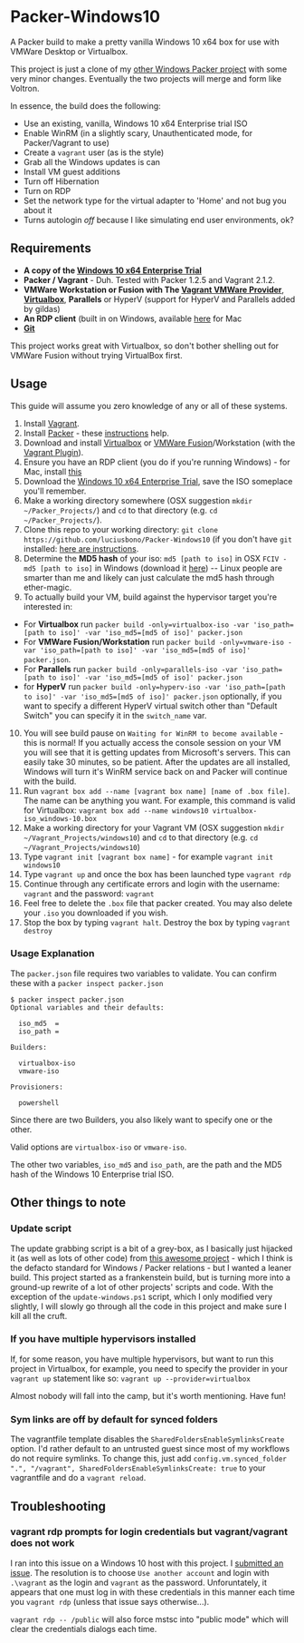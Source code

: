 # Packer-Windows10

A Packer build to make a pretty vanilla Windows 10 x64 box for use with VMWare Desktop or Virtualbox.

This project is just a clone of my [other Windows Packer project](https://github.com/luciusbono/Packer-Windows81) with some very minor changes. Eventually the two projects will merge and form like Voltron.


In essence, the build does the following:

* Use an existing, vanilla, Windows 10 x64 Enterprise trial ISO
* Enable WinRM (in a slightly scary, Unauthenticated mode, for Packer/Vagrant to use)
* Create a `vagrant` user (as is the style)
* Grab all the Windows updates is can
* Install VM guest additions
* Turn off Hibernation
* Turn on RDP
* Set the network type for the virtual adapter to 'Home' and not bug you about it
* Turns autologin *off* because I like simulating end user environments, ok?

## Requirements

* **A copy of the [Windows 10 x64 Enterprise Trial](https://www.microsoft.com/en-us/evalcenter/evaluate-windows-10-enterprise)**
* **Packer / Vagrant** - Duh. Tested with Packer 1.2.5 and Vagrant 2.1.2. 
* **VMWare Workstation or Fusion with The [Vagrant VMWare Provider](http://www.vagrantup.com/vmware)**, **[Virtualbox](https://www.virtualbox.org/)**, **Parallels** or HyperV (support for HyperV and Parallels added by gildas)
* **An RDP client** (built in on Windows, available [here](https://itunes.apple.com/us/app/microsoft-remote-desktop-10/id1295203466?mt=12) for Mac
* **[Git](https://git-scm.com/book/en/v2/Getting-Started-Installing-Git)**

This project works great with Virtualbox, so don't bother shelling out for VMWare Fusion without trying VirtualBox first. 

## Usage

This guide will assume you zero knowledge of any or all of these systems. 

1. Install [Vagrant](https://www.vagrantup.com/).
2. Install [Packer](https://packer.io/) - these [instructions](https://www.packer.io/intro/getting-started/setup.html) help. 
3. Download and install [Virtualbox](https://www.virtualbox.org/) or [VMWare Fusion](http://www.vmware.com/products/fusion)/Workstation (with the [Vagrant Plugin](https://www.vagrantup.com/vmware)).
4. Ensure you have an RDP client (you do if you're running Windows) - for Mac, install [this](https://www.microsoft.com/en-us/download/details.aspx?id=18140)
5. Download the [Windows 10 x64 Enterprise Trial](https://www.microsoft.com/en-us/evalcenter/evaluate-windows-10-enterprise), save the ISO someplace you'll remember.
6. Make a working directory somewhere (OSX suggestion `mkdir ~/Packer_Projects/`) and `cd` to that directory (e.g. `cd ~/Packer_Projects/`).
7. Clone this repo to your working directory: `git clone https://github.com/luciusbono/Packer-Windows10` (if you don't have `git` installed: [here are instructions](https://git-scm.com/book/en/v2/Getting-Started-Installing-Git).
8. Determine the **MD5 hash** of your iso: `md5 [path to iso]` in OSX `FCIV -md5 [path to iso]` in Windows (download it [here](https://support.microsoft.com/en-us/kb/841290#bookmark-4)) -- Linux people are smarter than me and likely can just calculate the md5 hash through ether-magic. 
9. To actually build your VM, build against the hypervisor target you're interested in:
* For **Virtualbox** run `packer build -only=virtualbox-iso -var 'iso_path=[path to iso]' -var 'iso_md5=[md5 of iso]' packer.json` 
* For **VMWare Fusion/Workstation** run `packer build -only=vmware-iso -var 'iso_path=[path to iso]' -var 'iso_md5=[md5 of iso]' packer.json`. 
* For **Parallels** run `packer build -only=parallels-iso -var 'iso_path=[path to iso]' -var 'iso_md5=[md5 of iso]' packer.json`
* for **HyperV** run `packer build -only=hyperv-iso -var 'iso_path=[path to iso]' -var 'iso_md5=[md5 of iso]' packer.json` optionally, if you want to specify a different HyperV virtual switch other than "Default Switch" you can specify it in the `switch_name` var. 
10. You will see build pause on `Waiting for WinRM to become available` - this is normal! If you actually access the console session on your VM you will see that it is getting updates from Microsoft's servers. This can easily take 30 minutes, so be patient. After the updates are all installed, Windows will turn it's WinRM service back on and Packer will continue with the build. 
11. Run `vagrant box add --name [vagrant box name] [name of .box file]`. The name can be anything you want. For example, this command is valid for Virtualbox: `vagrant box add --name windows10 virtualbox-iso_windows-10.box`
12. Make a working directory for your Vagrant VM (OSX suggestion `mkdir ~/Vagrant_Projects/windows10`) and `cd` to that directory (e.g. `cd ~/Vagrant_Projects/windows10`)
13. Type `vagrant init [vagrant box name]` - for example `vagrant init windows10`
14. Type `vagrant up` and once the box has been launched type `vagrant rdp`
15. Continue through any certificate errors and login with the username: `vagrant` and the password: `vagrant`
16. Feel free to delete the `.box` file that packer created. You may also delete your `.iso` you downloaded if you wish. 
17. Stop the box by typing `vagrant halt`. Destroy the box by typing `vagrant destroy`

### Usage Explanation

The `packer.json` file requires two variables to validate. You can confirm these with a `packer inspect packer.json`

```
$ packer inspect packer.json 
Optional variables and their defaults:

  iso_md5  = 
  iso_path = 

Builders:

  virtualbox-iso
  vmware-iso    

Provisioners:

  powershell
```

Since there are two Builders, you also likely want to specify one or the other. 

Valid options are `virtualbox-iso` or `vmware-iso`. 

The other two variables, `iso_md5` and `iso_path`, are the path and the MD5 hash of the Windows 10 Enterprise trial ISO. 


## Other things to note

### Update script
The update grabbing script is a bit of a grey-box, as I basically just hijacked it (as well as lots of other code) from [this awesome project](https://github.com/joefitzgerald/packer-windows) - which I think is the defacto standard for Windows / Packer relations - but I wanted a leaner build. This project started as a frankenstein build, but is turning more into a ground-up rewrite of a lot of other projects' scripts and code. With the exception of the `update-windows.ps1` script, which I only modified very slightly, I will slowly go through all the code in this project and make sure I kill all the cruft.

### If you have multiple hypervisors installed
If, for some reason, you have multiple hypervisors, but want to run this project in Virtualbox, for example, you need to specify the provider in your `vagrant up` statement like so: `vagrant up --provider=virtualbox`

Almost nobody will fall into the camp, but it's worth mentioning. Have fun!

### Sym links are off by default for synced folders
The vagrantfile template disables the `SharedFoldersEnableSymlinksCreate` option. I'd rather default to an untrusted guest since most of my workflows do not require symlinks. To change this, just add `config.vm.synced_folder ".", "/vagrant", SharedFoldersEnableSymlinksCreate: true` to your vagrantfile and do a `vagrant reload`.

## Troubleshooting

### vagrant rdp prompts for login credentials but vagrant/vagrant does not work
I ran into this issue on a Windows 10 host with this project. I [submitted an issue](https://github.com/mitchellh/vagrant/issues/6358). The resolution is to choose `Use another account` and login with `.\vagrant` as the login and `vagrant` as the password. Unforuntately, it appears that one must log in with these credentials in this manner each time you `vagrant rdp` (unless that issue says otherwise...). 

`vagrant rdp -- /public` will also force mstsc into "public mode" which will clear the credentials dialogs each time. 


